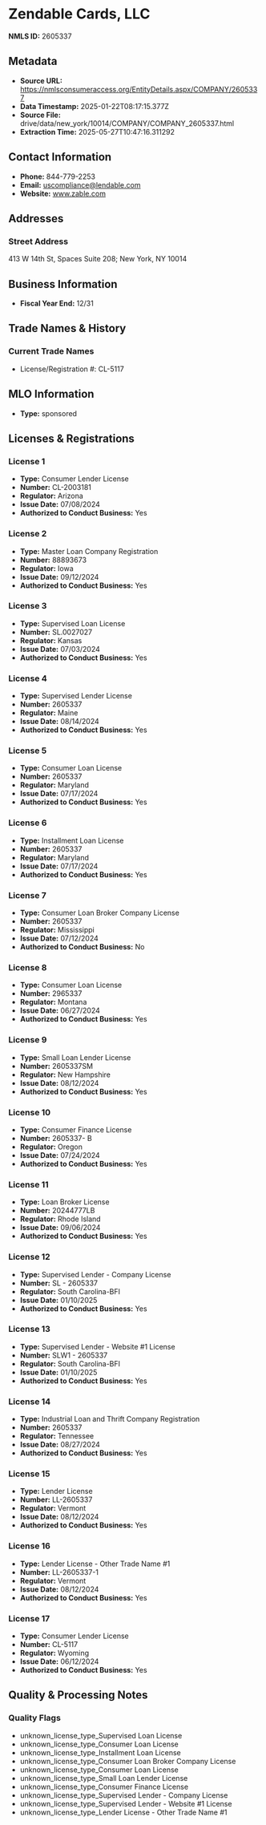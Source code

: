 # Zendable Cards, LLC

**NMLS ID:** 2605337

## Metadata
- **Source URL:** https://nmlsconsumeraccess.org/EntityDetails.aspx/COMPANY/2605337
- **Data Timestamp:** 2025-01-22T08:17:15.377Z
- **Source File:** drive/data/new_york/10014/COMPANY/COMPANY_2605337.html
- **Extraction Time:** 2025-05-27T10:47:16.311292

## Contact Information
- **Phone:** 844-779-2253
- **Email:** uscompliance@lendable.com
- **Website:** www.zable.com

## Addresses
### Street Address
413 W 14th St, Spaces Suite 208; New York, NY 10014

## Business Information
- **Fiscal Year End:** 12/31

## Trade Names & History
### Current Trade Names
- License/Registration #: CL-5117

## MLO Information
- **Type:** sponsored

## Licenses & Registrations

### License 1
- **Type:** Consumer Lender License
- **Number:** CL-2003181
- **Regulator:** Arizona
- **Issue Date:** 07/08/2024
- **Authorized to Conduct Business:** Yes

### License 2
- **Type:** Master Loan Company Registration
- **Number:** 88893673
- **Regulator:** Iowa
- **Issue Date:** 09/12/2024
- **Authorized to Conduct Business:** Yes

### License 3
- **Type:** Supervised Loan License
- **Number:** SL.0027027
- **Regulator:** Kansas
- **Issue Date:** 07/03/2024
- **Authorized to Conduct Business:** Yes

### License 4
- **Type:** Supervised Lender License
- **Number:** 2605337
- **Regulator:** Maine
- **Issue Date:** 08/14/2024
- **Authorized to Conduct Business:** Yes

### License 5
- **Type:** Consumer Loan License
- **Number:** 2605337
- **Regulator:** Maryland
- **Issue Date:** 07/17/2024
- **Authorized to Conduct Business:** Yes

### License 6
- **Type:** Installment Loan License
- **Number:** 2605337
- **Regulator:** Maryland
- **Issue Date:** 07/17/2024
- **Authorized to Conduct Business:** Yes

### License 7
- **Type:** Consumer Loan Broker Company License
- **Number:** 2605337
- **Regulator:** Mississippi
- **Issue Date:** 07/12/2024
- **Authorized to Conduct Business:** No

### License 8
- **Type:** Consumer Loan License
- **Number:** 2965337
- **Regulator:** Montana
- **Issue Date:** 06/27/2024
- **Authorized to Conduct Business:** Yes

### License 9
- **Type:** Small Loan Lender License
- **Number:** 2605337SM
- **Regulator:** New Hampshire
- **Issue Date:** 08/12/2024
- **Authorized to Conduct Business:** Yes

### License 10
- **Type:** Consumer Finance License
- **Number:** 2605337- B
- **Regulator:** Oregon
- **Issue Date:** 07/24/2024
- **Authorized to Conduct Business:** Yes

### License 11
- **Type:** Loan Broker License
- **Number:** 20244777LB
- **Regulator:** Rhode Island
- **Issue Date:** 09/06/2024
- **Authorized to Conduct Business:** Yes

### License 12
- **Type:** Supervised Lender - Company License
- **Number:** SL - 2605337
- **Regulator:** South Carolina-BFI
- **Issue Date:** 01/10/2025
- **Authorized to Conduct Business:** Yes

### License 13
- **Type:** Supervised Lender - Website #1 License
- **Number:** SLW1 - 2605337
- **Regulator:** South Carolina-BFI
- **Issue Date:** 01/10/2025
- **Authorized to Conduct Business:** Yes

### License 14
- **Type:** Industrial Loan and Thrift Company Registration
- **Number:** 2605337
- **Regulator:** Tennessee
- **Issue Date:** 08/27/2024
- **Authorized to Conduct Business:** Yes

### License 15
- **Type:** Lender License
- **Number:** LL-2605337
- **Regulator:** Vermont
- **Issue Date:** 08/12/2024
- **Authorized to Conduct Business:** Yes

### License 16
- **Type:** Lender License - Other Trade Name #1
- **Number:** LL-2605337-1
- **Regulator:** Vermont
- **Issue Date:** 08/12/2024
- **Authorized to Conduct Business:** Yes

### License 17
- **Type:** Consumer Lender License
- **Number:** CL-5117
- **Regulator:** Wyoming
- **Issue Date:** 06/12/2024
- **Authorized to Conduct Business:** Yes

## Quality & Processing Notes
### Quality Flags
- unknown_license_type_Supervised Loan License
- unknown_license_type_Consumer Loan License
- unknown_license_type_Installment Loan License
- unknown_license_type_Consumer Loan Broker Company License
- unknown_license_type_Consumer Loan License
- unknown_license_type_Small Loan Lender License
- unknown_license_type_Consumer Finance License
- unknown_license_type_Supervised Lender - Company License
- unknown_license_type_Supervised Lender - Website #1 License
- unknown_license_type_Lender License - Other Trade Name #1
